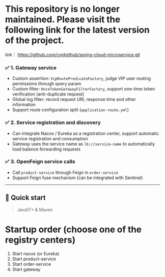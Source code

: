 # This repository is no longer maintained. Please visit the following link for the latest version of the project.
link： https://github.com/cyjdgithub/spring-cloud-microservice.git 


### ✅ 1. Gateway service
- Custom assertion: `VipRoutePredicateFactory`, judge VIP user routing permissions through query param
- Custom filter: `OnceTokenGatewayFilterFactory`, support one-time token verification (anti-duplicate request)
- Global log filter: record request URI, response time and other information
- Support route configuration split (`application-route.yml`)

### ✅ 2. Service registration and discovery
- Can integrate Nacos / Eureka as a registration center, support automatic service registration and consumption
- Gateway uses the service name as `lb://service-name` to automatically load balance forwarding requests

### ✅ 3. OpenFeign service calls
- Call `product-service` through Feign in `order-service`
- Support Feign fuse mechanism (can be integrated with Sentinel)

---

## 🚀 Quick start

> Java17+ & Maven

# Startup order (choose one of the registry centers)
1. Start nacos (or Eureka)
2. Start product-service
3. Start order-service
4. Start gateway
